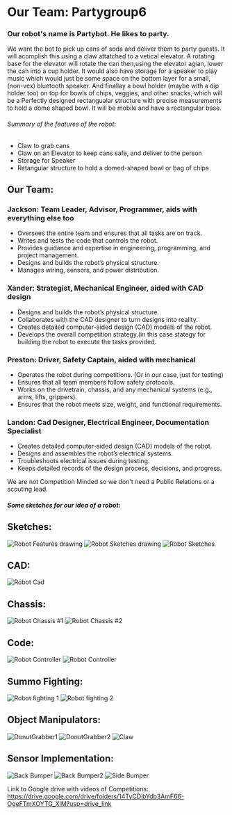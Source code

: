# Our Team: Partygroup6

### Our robot's name is Partybot. He likes to party.

We want the bot to pick up cans of soda and deliver them to party guests. It will acomplish this using a claw attatched to a vetical elevator. A rotating base for the elevator will rotate the can then,using the elevator agian, lower the can into a cup holder. It would also have storage for a speaker to play music which would just be some space on the bottom layer for a small, (non-vex) bluetooth speaker. And finallay a bowl holder (maybe with a dip holder too) on top for bowls of chips, veggies, and other snacks, which will be a Perfectly designed rectangualar structure with precise measurements to hold a dome shaped bowl.
It will be mobile and have a rectangular base.

###### Summary of the features of the robot:
* Claw to grab cans
* Claw on an Elevator to keep cans safe, and deliver to the person
* Storage for Speaker
* Retangular structure to hold a domed-shaped bowl or bag of chips

## Our Team:
### Jackson:  Team Leader, Advisor, Programmer, aids with everything else too
* Oversees the entire team and ensures that all tasks are on track.
* Writes and tests the code that controls the robot.
* Provides guidance and expertise in engineering, programming, and project management.
* Designs and builds the robot’s physical structure.
* Manages wiring, sensors, and power distribution.
### Xander: Strategist, Mechanical Engineer, aided with CAD design
* Designs and builds the robot’s physical structure.
* Collaborates with the CAD designer to turn designs into reality.
* Creates detailed computer-aided design (CAD) models of the robot.
* Develops the overall competition strategy.(in this case stategy for building the robot to execute the tasks provided.
### Preston: Driver, Safety Captain, aided with mechanical
* Operates the robot during competitions. (Or in our case, just for testing)
* Ensures that all team members follow safety protocols.
* Works on the drivetrain, chassis, and any mechanical systems (e.g., arms, lifts, grippers).
* Ensures that the robot meets size, weight, and functional requirements.
### Landon: Cad Designer, Electrical Engineer, Documentation Specialist
* Creates detailed computer-aided design (CAD) models of the robot.
* Designs and assembles the robot’s electrical systems.
* Troubleshoots electrical issues during testing.
* Keeps detailed records of the design process, decisions, and progress.
  
We are not Competition Minded so we don't need a Public Relations or a scouting lead.

##### Some sketches for our idea of a robot:
## Sketches:
![Robot Features drawing](https://github.com/J-ack-son/Partybot/blob/main/images/Robot%20features.jpg?raw=true)
![Robot Sketches drawing](https://github.com/J-ack-son/Partybot/blob/main/images/Robot%20sketches.jpg?raw=true)
![Robot Sketches](https://github.com/J-ack-son/Partybot/blob/main/images/sketch.jpg?raw=true)
## CAD:
![Robot Cad](https://github.com/J-ack-son/Partybot/blob/main/images/Screenshot%202024-08-29%2012.28.11%20PM.png?raw=true)
## Chassis:
![Robot Chassis #1](https://github.com/J-ack-son/Partybot/blob/main/images/Cassis%20%231.jpg?raw=true)
![Robot Chassis #2](https://github.com/J-ack-son/Partybot/blob/main/images/Chassis%20%232.jpg?raw=true)
## Code:
![Robot Controller](https://github.com/J-ack-son/Partybot/blob/main/images/Screenshot%202024-10-25%2012.12.12%20PM.png?raw=true)
![Robot Controller](https://github.com/J-ack-son/Partybot/blob/main/images/codeRecent.png?raw=true)
## Summo Fighting:
![Robot fighting 1](https://github.com/J-ack-son/Partybot/blob/main/images/IMG_6080.PNG?raw=true)
![Robot fighting 2](https://github.com/J-ack-son/Partybot/blob/main/images/IMG_6081.PNG?raw=true)
## Object Manipulators:
![DonutGrabber1](https://github.com/J-ack-son/Partybot/blob/main/images/Screenshot%202024-10-24%2012.23.01%20PM.png?raw=true)
![DonutGrabber2](https://github.com/J-ack-son/Partybot/blob/main/images/Screenshot%202024-10-24%2012.23.17%20PM.png?raw=true)
![Claw](https://github.com/J-ack-son/Partybot/blob/main/images/Screenshot%202024-10-24%2012.22.52%20PM.png?raw=true)
## Sensor Implementation:
![Back Bumper](https://github.com/J-ack-son/Partybot/blob/main/images/BackSensor.png?raw=true)
![Back Bumper2](https://github.com/J-ack-son/Partybot/blob/main/images/BackSensor2.png?raw=true)
![Side Bumper](https://github.com/J-ack-son/Partybot/blob/main/images/SideSensor.png?raw=true)

Link to Google drive with videos of Competitions: https://drive.google.com/drive/folders/14TyCDibYdb3AmF66-OgeFTmXOYTG_XlM?usp=drive_link 
